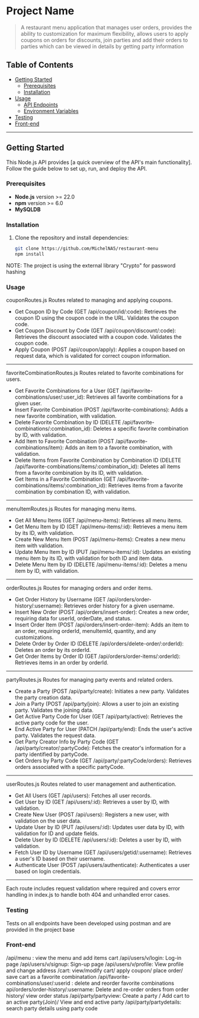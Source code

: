 # Project Name

> A restaurant menu application that manages user orders, provides the ability to customization for maximum flexibility, allows users to apply coupons on orders for discounts, join parties and add their orders to parties which can be viewed in details by getting party information

## Table of Contents

- [Getting Started](#getting-started)
  - [Prerequisites](#prerequisites)
  - [Installation](#installation)
- [Usage](#usage)
  - [API Endpoints](#api-endpoints)
  - [Environment Variables](#environment-variables)
- [Testing](#testing)
- [Front-end](#front-end)

---

## Getting Started

This Node.js API provides [a quick overview of the API's main functionality]. Follow the guide below to set up, run, and deploy the API.

### Prerequisites

- **Node.js** version >= 22.0
- **npm** version >= 6.0
- **MySQLDB**

### Installation

1. Clone the repository and install dependencies:
   ```bash
   git clone https://github.com/MichelNA5/restaurant-menu
   npm install 
   ```
NOTE: The project is using the external library "Crypto" for password hashing

### Usage
couponRoutes.js
Routes related to managing and applying coupons.

- Get Coupon ID by Code (GET /api/coupon/id/:code): Retrieves the coupon ID using the coupon code in the URL. Validates the coupon code.
- Get Coupon Discount by Code (GET /api/coupon/discount/:code): Retrieves the discount associated with a coupon code. Validates the coupon code.
- Apply Coupon (POST /api/coupon/apply): Applies a coupon based on request data, which is validated for correct coupon information.

---

favoriteCombinationRoutes.js
Routes related to favorite combinations for users.

- Get Favorite Combinations for a User (GET /api/favorite-combinations/user/:user_id): Retrieves all favorite combinations for a given user.
- Insert Favorite Combination (POST /api/favorite-combinations): Adds a new favorite combination, with validation.
- Delete Favorite Combination by ID (DELETE /api/favorite-combinations/:combination_id): Deletes a specific favorite combination by ID, with validation.
- Add Item to Favorite Combination (POST /api/favorite-combinations/item): Adds an item to a favorite combination, with validation.
- Delete Items from Favorite Combination by Combination ID (DELETE /api/favorite-combinations/items/:combination_id): Deletes all items from a favorite combination by its ID, with validation.
- Get Items in a Favorite Combination (GET /api/favorite-combinations/items/:combination_id): Retrieves items from a favorite combination by combination ID, with validation.

---

menuItemRoutes.js
Routes for managing menu items.

- Get All Menu Items (GET /api/menu-items): Retrieves all menu items.
- Get Menu Item by ID (GET /api/menu-items/:id): Retrieves a menu item by its ID, with validation.
- Create New Menu Item (POST /api/menu-items): Creates a new menu item with validation.
- Update Menu Item by ID (PUT /api/menu-items/:id): Updates an existing menu item by its ID, with validation for both ID and item data.
- Delete Menu Item by ID (DELETE /api/menu-items/:id): Deletes a menu item by ID, with validation.

---

orderRoutes.js
Routes for managing orders and order items.

- Get Order History by Username (GET /api/orders/order-history/:username): Retrieves order history for a given username.
- Insert New Order (POST /api/orders/insert-order): Creates a new order, requiring data for userId, orderDate, and status.
- Insert Order Item (POST /api/orders/insert-order-item): Adds an item to an order, requiring orderId, menuItemId, quantity, and any customizations.
- Delete Order by Order ID (DELETE /api/orders/delete-order/:orderId): Deletes an order by its orderId.
- Get Order Items by Order ID (GET /api/orders/order-items/:orderId): Retrieves items in an order by orderId.

---

partyRoutes.js
Routes for managing party events and related orders.

- Create a Party (POST /api/party/create): Initiates a new party. Validates the party creation data.
- Join a Party (POST /api/party/join): Allows a user to join an existing party. Validates the joining data.
- Get Active Party Code for User (GET /api/party/active): Retrieves the active party code for the user.
- End Active Party for User (PATCH /api/party/end): Ends the user's active party. Validates the request data.
- Get Party Creator Info by Party Code (GET /api/party/creator/:partyCode): Fetches the creator's information for a party identified by partyCode.
- Get Orders by Party Code (GET /api/party/:partyCode/orders): Retrieves orders associated with a specific partyCode.

---

userRoutes.js
Routes related to user management and authentication.

- Get All Users (GET /api/users): Fetches all user records.
- Get User by ID (GET /api/users/:id): Retrieves a user by ID, with validation.
- Create New User (POST /api/users): Registers a new user, with validation on the user data.
- Update User by ID (PUT /api/users/:id): Updates user data by ID, with validation for ID and update fields.
- Delete User by ID (DELETE /api/users/:id): Deletes a user by ID, with validation.
- Fetch User ID by Username (GET /api/users/getid/:username): Retrieves a user's ID based on their username.
- Authenticate User (POST /api/users/authenticate): Authenticates a user based on login credentials.

---

Each route includes request validation where required and covers error handling in index.js to handle both 404 and unhandled error cases.


### Testing

Tests on all endpoints have been developed using postman and are provided in the project base 



### Front-end
/api/menu : view the menu and add items cart
/api/users/v/login: Log-in page
/api/users/v/signup: Sign-up page
/api/users/v/profile: View profile and change address
/cart: view/modify cart/ apply coupon/ place order/ save cart as a favorite combinatation
/api/favorite-combinations/user/:userid : delete and reorder favorite combinations
api/orders/order-history/:username: Delete and re-order orders from order history/ view order status
/api/party/partyview: Create a party / Add cart to an active party(Join)/ View and end active party
/api/party/partydetails: search party details using party code